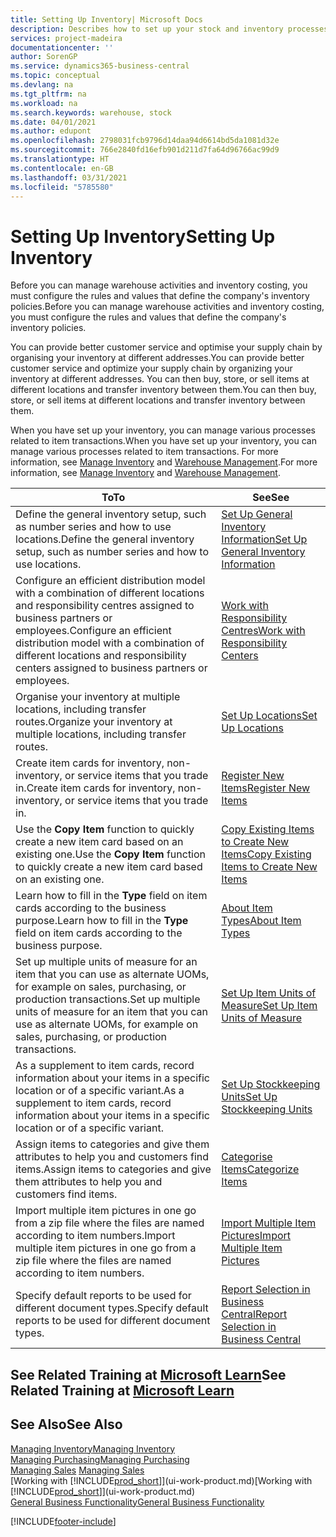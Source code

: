 ```yaml
---
title: Setting Up Inventory| Microsoft Docs
description: Describes how to set up your stock and inventory processes, including transfer routes and locations, such as warehouses.
services: project-madeira
documentationcenter: ''
author: SorenGP
ms.service: dynamics365-business-central
ms.topic: conceptual
ms.devlang: na
ms.tgt_pltfrm: na
ms.workload: na
ms.search.keywords: warehouse, stock
ms.date: 04/01/2021
ms.author: edupont
ms.openlocfilehash: 2798031fcb9796d14daa94d6614bd5da1081d32e
ms.sourcegitcommit: 766e2840fd16efb901d211d7fa64d96766ac99d9
ms.translationtype: HT
ms.contentlocale: en-GB
ms.lasthandoff: 03/31/2021
ms.locfileid: "5785580"
---
```

# <a name="setting-up-inventory"></a><span data-ttu-id="83911-103">Setting Up Inventory</span><span class="sxs-lookup"><span data-stu-id="83911-103">Setting Up Inventory</span></span>
<span data-ttu-id="83911-104">Before you can manage warehouse activities and inventory costing, you must configure the rules and values that define the company's inventory policies.</span><span class="sxs-lookup"><span data-stu-id="83911-104">Before you can manage warehouse activities and inventory costing, you must configure the rules and values that define the company's inventory policies.</span></span>

<span data-ttu-id="83911-105">You can provide better customer service and optimise your supply chain by organising your inventory at different addresses.</span><span class="sxs-lookup"><span data-stu-id="83911-105">You can provide better customer service and optimize your supply chain by organizing your inventory at different addresses.</span></span> <span data-ttu-id="83911-106">You can then buy, store, or sell items at different locations and transfer inventory between them.</span><span class="sxs-lookup"><span data-stu-id="83911-106">You can then buy, store, or sell items at different locations and transfer inventory between them.</span></span>

<span data-ttu-id="83911-107">When you have set up your inventory, you can manage various processes related to item transactions.</span><span class="sxs-lookup"><span data-stu-id="83911-107">When you have set up your inventory, you can manage various processes related to item transactions.</span></span> <span data-ttu-id="83911-108">For more information, see [Manage Inventory](inventory-manage-inventory.md) and [Warehouse Management](warehouse-manage-warehouse.md).</span><span class="sxs-lookup"><span data-stu-id="83911-108">For more information, see [Manage Inventory](inventory-manage-inventory.md) and [Warehouse Management](warehouse-manage-warehouse.md).</span></span>

| <span data-ttu-id="83911-109">To</span><span class="sxs-lookup"><span data-stu-id="83911-109">To</span></span> | <span data-ttu-id="83911-110">See</span><span class="sxs-lookup"><span data-stu-id="83911-110">See</span></span> |
| --- | --- |
| <span data-ttu-id="83911-111">Define the general inventory setup, such as number series and how to use locations.</span><span class="sxs-lookup"><span data-stu-id="83911-111">Define the general inventory setup, such as number series and how to use locations.</span></span> |[<span data-ttu-id="83911-112">Set Up General Inventory Information</span><span class="sxs-lookup"><span data-stu-id="83911-112">Set Up General Inventory Information</span></span>](inventory-how-setup-general.md) |
|<span data-ttu-id="83911-113">Configure an efficient distribution model with a combination of different locations and responsibility centres assigned to business partners or employees.</span><span class="sxs-lookup"><span data-stu-id="83911-113">Configure an efficient distribution model with a combination of different locations and responsibility centers assigned to business partners or employees.</span></span>|[<span data-ttu-id="83911-114">Work with Responsibility Centres</span><span class="sxs-lookup"><span data-stu-id="83911-114">Work with Responsibility Centers</span></span>](inventory-responsibility-centers.md)|
| <span data-ttu-id="83911-115">Organise your inventory at multiple locations, including transfer routes.</span><span class="sxs-lookup"><span data-stu-id="83911-115">Organize your inventory at multiple locations, including transfer routes.</span></span> |[<span data-ttu-id="83911-116">Set Up Locations</span><span class="sxs-lookup"><span data-stu-id="83911-116">Set Up Locations</span></span>](inventory-how-register-new-items.md) |
| <span data-ttu-id="83911-117">Create item cards for inventory, non-inventory, or service items that you trade in.</span><span class="sxs-lookup"><span data-stu-id="83911-117">Create item cards for inventory, non-inventory, or service items that you trade in.</span></span> |[<span data-ttu-id="83911-118">Register New Items</span><span class="sxs-lookup"><span data-stu-id="83911-118">Register New Items</span></span>](inventory-how-register-new-items.md) |
|<span data-ttu-id="83911-119">Use the **Copy Item** function to quickly create a new item card based on an existing one.</span><span class="sxs-lookup"><span data-stu-id="83911-119">Use the **Copy Item** function to quickly create a new item card based on an existing one.</span></span>|[<span data-ttu-id="83911-120">Copy Existing Items to Create New Items</span><span class="sxs-lookup"><span data-stu-id="83911-120">Copy Existing Items to Create New Items</span></span>](inventory-how-copy-items.md)|
|<span data-ttu-id="83911-121">Learn how to fill in the **Type** field on item cards according to the business purpose.</span><span class="sxs-lookup"><span data-stu-id="83911-121">Learn how to fill in the **Type** field on item cards according to the business purpose.</span></span>|[<span data-ttu-id="83911-122">About Item Types</span><span class="sxs-lookup"><span data-stu-id="83911-122">About Item Types</span></span>](inventory-about-item-types.md)|
|<span data-ttu-id="83911-123">Set up multiple units of measure for an item that you can use as alternate UOMs, for example on sales, purchasing, or production transactions.</span><span class="sxs-lookup"><span data-stu-id="83911-123">Set up multiple units of measure for an item that you can use as alternate UOMs, for example on sales, purchasing, or production transactions.</span></span>|[<span data-ttu-id="83911-124">Set Up Item Units of Measure</span><span class="sxs-lookup"><span data-stu-id="83911-124">Set Up Item Units of Measure</span></span>](inventory-how-setup-units-of-measure.md)|
|<span data-ttu-id="83911-125">As a supplement to item cards, record information about your items in a specific location or of a specific variant.</span><span class="sxs-lookup"><span data-stu-id="83911-125">As a supplement to item cards, record information about your items in a specific location or of a specific variant.</span></span>|[<span data-ttu-id="83911-126">Set Up Stockkeeping Units</span><span class="sxs-lookup"><span data-stu-id="83911-126">Set Up Stockkeeping Units</span></span>](inventory-how-to-set-up-stockkeeping-units.md)|
| <span data-ttu-id="83911-127">Assign items to categories and give them attributes to help you and customers find items.</span><span class="sxs-lookup"><span data-stu-id="83911-127">Assign items to categories and give them attributes to help you and customers find items.</span></span> |[<span data-ttu-id="83911-128">Categorise Items</span><span class="sxs-lookup"><span data-stu-id="83911-128">Categorize Items</span></span>](inventory-how-categorize-items.md) |
|<span data-ttu-id="83911-129">Import multiple item pictures in one go from a zip file where the files are named according to item numbers.</span><span class="sxs-lookup"><span data-stu-id="83911-129">Import multiple item pictures in one go from a zip file where the files are named according to item numbers.</span></span>|[<span data-ttu-id="83911-130">Import Multiple Item Pictures</span><span class="sxs-lookup"><span data-stu-id="83911-130">Import Multiple Item Pictures</span></span>](inventory-how-import-item-pictures.md)|
|<span data-ttu-id="83911-131">Specify default reports to be used for different document types.</span><span class="sxs-lookup"><span data-stu-id="83911-131">Specify default reports to be used for different document types.</span></span>|[<span data-ttu-id="83911-132">Report Selection in Business Central</span><span class="sxs-lookup"><span data-stu-id="83911-132">Report Selection in Business Central</span></span>](across-report-selections.md)|

## <a name="see-related-training-at-microsoft-learn"></a><span data-ttu-id="83911-133">See Related Training at [Microsoft Learn](/learn/paths/trade-get-started-dynamics-365-business-central/)</span><span class="sxs-lookup"><span data-stu-id="83911-133">See Related Training at [Microsoft Learn](/learn/paths/trade-get-started-dynamics-365-business-central/)</span></span>

## <a name="see-also"></a><span data-ttu-id="83911-134">See Also</span><span class="sxs-lookup"><span data-stu-id="83911-134">See Also</span></span>

[<span data-ttu-id="83911-135">Managing Inventory</span><span class="sxs-lookup"><span data-stu-id="83911-135">Managing Inventory</span></span>](inventory-manage-inventory.md)  
[<span data-ttu-id="83911-136">Managing Purchasing</span><span class="sxs-lookup"><span data-stu-id="83911-136">Managing Purchasing</span></span>](purchasing-manage-purchasing.md)  
<span data-ttu-id="83911-137">[Managing Sales](sales-manage-sales.md)  </span><span class="sxs-lookup"><span data-stu-id="83911-137">[Managing Sales](sales-manage-sales.md)  </span></span>  
<span data-ttu-id="83911-138">[Working with [!INCLUDE[prod_short](includes/prod_short.md)]](ui-work-product.md)</span><span class="sxs-lookup"><span data-stu-id="83911-138">[Working with [!INCLUDE[prod_short](includes/prod_short.md)]](ui-work-product.md)</span></span>  
[<span data-ttu-id="83911-139">General Business Functionality</span><span class="sxs-lookup"><span data-stu-id="83911-139">General Business Functionality</span></span>](ui-across-business-areas.md)


[!INCLUDE[footer-include](includes/footer-banner.md)]